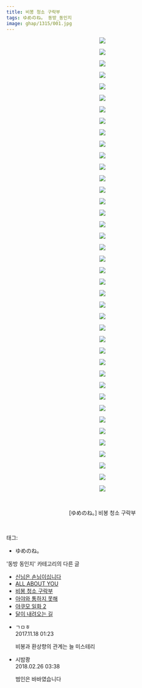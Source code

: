 ```yaml
---
title: 비봉 청소 구락부
tags: ゆめのね。 동방_동인지
image: ghap/1315/001.jpg
---
```

<div class="article">
<p style="text-align: center; clear: none; float: none;"><img src="{{ site.nasurl }}/ghap/1315/001.jpg"/></p>
<p style="text-align: center; clear: none; float: none;"><img src="{{ site.nasurl }}/ghap/1315/002.jpg"/></p>
<p style="text-align: center; clear: none; float: none;"><img src="{{ site.nasurl }}/ghap/1315/003.jpg"/></p>
<p style="text-align: center; clear: none; float: none;"><img src="{{ site.nasurl }}/ghap/1315/004.jpg"/></p>
<p style="text-align: center; clear: none; float: none;"><img src="{{ site.nasurl }}/ghap/1315/005.jpg"/></p>
<p style="text-align: center; clear: none; float: none;"><img src="{{ site.nasurl }}/ghap/1315/006.jpg"/></p>
<p style="text-align: center; clear: none; float: none;"><img src="{{ site.nasurl }}/ghap/1315/007.jpg"/></p>
<p style="text-align: center; clear: none; float: none;"><img src="{{ site.nasurl }}/ghap/1315/008.jpg"/></p>
<p style="text-align: center; clear: none; float: none;"><img src="{{ site.nasurl }}/ghap/1315/009.jpg"/></p>
<p style="text-align: center; clear: none; float: none;"><img src="{{ site.nasurl }}/ghap/1315/010.jpg"/></p>
<p style="text-align: center; clear: none; float: none;"><img src="{{ site.nasurl }}/ghap/1315/011.jpg"/></p>
<p style="text-align: center; clear: none; float: none;"><img src="{{ site.nasurl }}/ghap/1315/012.jpg"/></p>
<p style="text-align: center; clear: none; float: none;"><img src="{{ site.nasurl }}/ghap/1315/013.jpg"/></p>
<p style="text-align: center; clear: none; float: none;"><img src="{{ site.nasurl }}/ghap/1315/014.jpg"/></p>
<p style="text-align: center; clear: none; float: none;"><img src="{{ site.nasurl }}/ghap/1315/015.jpg"/></p>
<p style="text-align: center; clear: none; float: none;"><img src="{{ site.nasurl }}/ghap/1315/016.jpg"/></p>
<p style="text-align: center; clear: none; float: none;"><img src="{{ site.nasurl }}/ghap/1315/017.jpg"/></p>
<p style="text-align: center; clear: none; float: none;"><img src="{{ site.nasurl }}/ghap/1315/018.jpg"/></p>
<p style="text-align: center; clear: none; float: none;"><img src="{{ site.nasurl }}/ghap/1315/019.jpg"/></p>
<p style="text-align: center; clear: none; float: none;"><img src="{{ site.nasurl }}/ghap/1315/020.jpg"/></p>
<p style="text-align: center; clear: none; float: none;"><img src="{{ site.nasurl }}/ghap/1315/021.jpg"/></p>
<p style="text-align: center; clear: none; float: none;"><img src="{{ site.nasurl }}/ghap/1315/022.jpg"/></p>
<p style="text-align: center; clear: none; float: none;"><img src="{{ site.nasurl }}/ghap/1315/023.jpg"/></p>
<p style="text-align: center; clear: none; float: none;"><img src="{{ site.nasurl }}/ghap/1315/024.jpg"/></p>
<p style="text-align: center; clear: none; float: none;"><img src="{{ site.nasurl }}/ghap/1315/025.jpg"/></p>
<p style="text-align: center; clear: none; float: none;"><img src="{{ site.nasurl }}/ghap/1315/026.jpg"/></p>
<p style="text-align: center; clear: none; float: none;"><img src="{{ site.nasurl }}/ghap/1315/027.jpg"/></p>
<p style="text-align: center; clear: none; float: none;"><img src="{{ site.nasurl }}/ghap/1315/028.jpg"/></p>
<p style="text-align: center; clear: none; float: none;"><img src="{{ site.nasurl }}/ghap/1315/029.jpg"/></p>
<p style="text-align: center; clear: none; float: none;"><img src="{{ site.nasurl }}/ghap/1315/030.jpg"/></p>
<p style="text-align: center; clear: none; float: none;"><img src="{{ site.nasurl }}/ghap/1315/031.jpg"/></p>
<p style="text-align: center; clear: none; float: none;"><img src="{{ site.nasurl }}/ghap/1315/032.jpg"/></p>
<p style="text-align: center; clear: none; float: none;"><img src="{{ site.nasurl }}/ghap/1315/033.jpg"/></p>
<p style="text-align: center; clear: none; float: none;"><img src="{{ site.nasurl }}/ghap/1315/034.jpg"/></p>
<p style="text-align: center; clear: none; float: none;"><img src="{{ site.nasurl }}/ghap/1315/035.jpg"/></p>
<p style="text-align: center; clear: none; float: none;"><img src="{{ site.nasurl }}/ghap/1315/036.jpg"/></p>
<p style="text-align: center; clear: none; float: none;"><img src="{{ site.nasurl }}/ghap/1315/037.jpg"/></p>
<p style="text-align: center; clear: none; float: none;"><img src="{{ site.nasurl }}/ghap/1315/038.jpg"/></p>
<p style="text-align: center; clear: none; float: none;"><img src="{{ site.nasurl }}/ghap/1315/039.jpg"/></p>
<p style="text-align: center; clear: none; float: none;"><img src="{{ site.nasurl }}/ghap/1315/040.jpg"/></p>
<p style="text-align: center; clear: none; float: none;"><br/></p>
<p style="text-align: center; clear: none; float: none;">[ゆめのね。] 비봉 청소 구락부</p>
<p><br/></p>
</div><div class="tagTrail">
<p>태그: </p>
<ul>
<li>ゆめのね。</li>
</ul>
</div><div class="another">
<p>'동방 동인지' 카테고리의 다른 글</p>
<ul>
<li><a href="/2016-08-03-ghap_1317">신님은 손님이십니다</a></li>
<li><a href="/2016-08-03-ghap_1316">ALL ABOUT YOU</a></li>
<li><a href="/2016-08-03-ghap_1315">비봉 청소 구락부</a></li>
<li><a href="/2016-08-03-ghap_1314">아야와 통하지 못해</a></li>
<li><a href="/2016-08-03-ghap_1312">야쿠모 일화 2</a></li>
<li><a href="/2016-08-03-ghap_1311">달이 내려오는 길</a></li>
</ul>
</div><div class="cb_module cb_fluid">
<div class="cb_wrt cb_profile">
<div class="comment">
<ul>
<li class="cb_thumb_off" id="comment15131656">
<div class="cb_comment_area">
<div class="cb_info_area">
<div class="cb_section">
<span class="cb_nick_name">ㄱㅁㅎ</span>
</div>
<div class="cb_section">
<span class="cb_date">2017.11.18 01:23 </span>
</div>
</div>
<div class="cb_dsc_comment">
<p class="cb_dsc">
											비봉과 환상향의 관계는 늘 미스테리
										</p>
</div>
</div></li>
<li class="cb_thumb_off" id="comment15206818">
<div class="cb_comment_area">
<div class="cb_info_area">
<div class="cb_section">
<span class="cb_nick_name">시밤쾅</span>
</div>
<div class="cb_section">
<span class="cb_date">2018.02.26 03:38 </span>
</div>
</div>
<div class="cb_dsc_comment">
<p class="cb_dsc">
											범인은 바바였습니다
										</p>
</div>
</div></li>
</ul>
</div>
</div><!-- commentList close -->
</div>